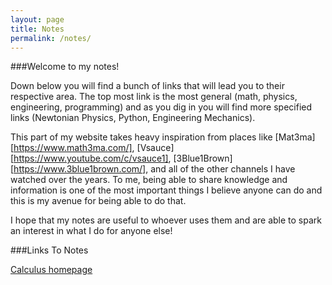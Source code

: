 ```yaml
---
layout: page
title: Notes
permalink: /notes/
---
```


###Welcome to my notes!

Down below you will find a bunch of links that will lead you to their respective area. The top most link is the most general (math, physics, engineering, programming) and as you dig in you will find more specified links (Newtonian Physics, Python, Engineering Mechanics).

This part of my website takes heavy inspiration from places like [Mat3ma][https://www.math3ma.com/], [Vsauce][https://www.youtube.com/c/vsauce1], [3Blue1Brown][https://www.3blue1brown.com/], and all of the other channels I have watched over the years. To me, being able to share knowledge and information is one of the most important things I believe anyone can do and this is my avenue for being able to do that.

I hope that my notes are useful to whoever uses them and are able to spark an interest in what I do for anyone else!

###Links To Notes

[Calculus homepage][calchp]


[calchp]: https://nickgauth.github.io/math/2022/04/21/calchp.html
